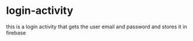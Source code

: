 # login-activity
this is a login activity that gets the user email and password and stores it in firebase
